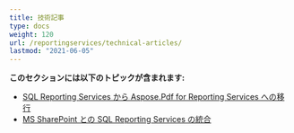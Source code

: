 ```yaml
---
title: 技術記事
type: docs
weight: 120
url: /reportingservices/technical-articles/
lastmod: "2021-06-05"
---
```


**このセクションには以下のトピックが含まれます:**
- [SQL Reporting Services から Aspose.Pdf for Reporting Services への移行](/pdf/reportingservices/migration-from-sql-reporting-services-to-aspose-pdf-for-reporting-services/)
- [MS SharePoint との SQL Reporting Services の統合](/pdf/reportingservices/sql-reporting-services-integration-with-ms-sharepoint/)